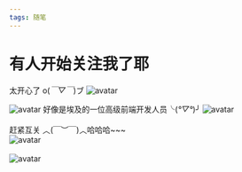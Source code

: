```yaml
---
tags: 随笔
---
```

# 有人开始关注我了耶
太开心了 o(*￣▽￣*)ブ
![avatar](https://s1.ax1x.com/2020/09/06/wZb9Ld.png)
<!--more-->
![avatar](https://s1.ax1x.com/2020/09/06/wZbWmd.png)
好像是埃及的一位高级前端开发人员╰(*°▽°*)╯
![avatar](https://s1.ax1x.com/2020/09/06/wZqetx.png)
<br>
<br>
赶紧互关  ︿(￣︶￣)︿哈哈哈~~~
<br>
![avatar](https://s1.ax1x.com/2020/09/06/wZqK1O.png)
<br>
<br>
![avatar](https://s1.ax1x.com/2020/09/06/wZq1nH.jpg)